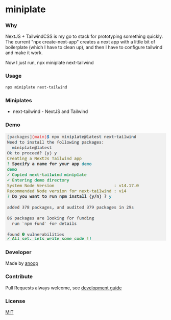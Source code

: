 # miniplate

### Why
NextJS + TailwindCSS is my go to stack for prototyping something quickly. The current "npx create-next-app" creates a next app with a little bit of boilerplate (which I have to clean up), and then I have to configure tailwind and make it work.

Now I just run, npx miniplate next-tailwind

### Usage
```bash
npx miniplate next-tailwind 
```

### Miniplates
* next-tailwind - NextJS and Tailwind

### Demo
![demo](images/demo.png)
### Developer
Made by [anoop](https://twitter.com/anoopcodes)

### Contribute
Pull Requests always welcome, see [development guide](contributing.md)

### License
[MIT](LICENSE)
